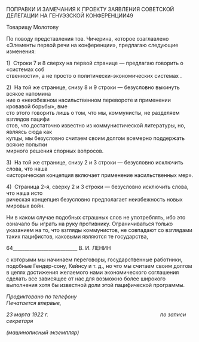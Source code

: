ПОПРАВКИ И ЗАМЕЧАНИЯ К ПРОЕКТУ ЗАЯВЛЕНИЯ СОВЕТСКОЙ ДЕЛЕГАЦИИ НА ГЕНУЭЗСКОЙ КОНФЕРЕНЦИИ49

Товарищу Молотову

По поводу представления тов. Чичерина, которое озаглавлено «Элементы первой ре­чи на конференции», предлагаю следующие изменения:

1)  Строки 7 и 8 сверху на первой странице — предлагаю говорить о «системах соб­  
ственности», а не просто о политически-экономических системах .

2)  На той же странице, снизу 8 и 9 строки — безусловно выкинуть всякое напомина­  
ние о «неизбежном насильственном перевороте и применении кровавой борьбы», вме­  
сто этого говорить лишь о том, что мы, коммунисты, не разделяем взглядов пацифи­  
стов, что достаточно известно из коммунистической литературы, но, являясь сюда как  
купцы, мы безусловно считаем своим долгом всемерно поддержать всякие попытки  
мирного решения спорных вопросов.

3)  На той же странице, снизу 2 и 3 строки — безусловно исключить слова, что наша  
«историческая концепция включает применение насильственных мер».

4)  Страница 2-я, сверху 2 и 3 строки — безусловно исключить слова, что наша исто­  
рическая концепция безусловно предполагает неизбежность новых мировых войн.

Ни в каком случае подобных страшных слов не употреблять, ибо это означало бы играть на руку противнику. Ограничиваться только указанием на то, что взгляды ком­мунистов, не совпадают со взглядами таких пацифистов, каковыми являются те госу­дарства,

  

64___________________________ В. И. ЛЕНИН

с которыми мы начинаем переговоры, государственные работники, подобные Гендер-сону, Кейнсу и т. д., но что мы считаем своим долгом в целях достижения желаемого нами экономического соглашения сделать все зависящее от нас для возможно более широкого выполнения хотя бы известной доли этой пацифической программы.

_Продиктовано по телефону_                                                                  _Печатается впервые,_

_23 марта 1922 г.                                                                            по записи секретаря_

_(машинописный экземпляр)_